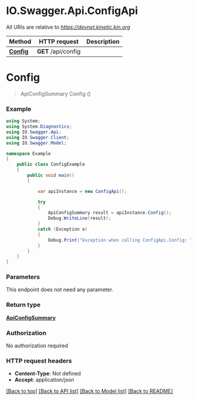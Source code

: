 # IO.Swagger.Api.ConfigApi

All URIs are relative to *https://devnet.kinetic.kin.org*

Method | HTTP request | Description
------------- | ------------- | -------------
[**Config**](ConfigApi.md#config) | **GET** /api/config | 

<a name="config"></a>
# **Config**
> ApiConfigSummary Config ()



### Example
```csharp
using System;
using System.Diagnostics;
using IO.Swagger.Api;
using IO.Swagger.Client;
using IO.Swagger.Model;

namespace Example
{
    public class ConfigExample
    {
        public void main()
        {

            var apiInstance = new ConfigApi();

            try
            {
                ApiConfigSummary result = apiInstance.Config();
                Debug.WriteLine(result);
            }
            catch (Exception e)
            {
                Debug.Print("Exception when calling ConfigApi.Config: " + e.Message );
            }
        }
    }
}
```

### Parameters
This endpoint does not need any parameter.

### Return type

[**ApiConfigSummary**](ApiConfigSummary.md)

### Authorization

No authorization required

### HTTP request headers

 - **Content-Type**: Not defined
 - **Accept**: application/json

[[Back to top]](#) [[Back to API list]](../README.md#documentation-for-api-endpoints) [[Back to Model list]](../README.md#documentation-for-models) [[Back to README]](../README.md)

